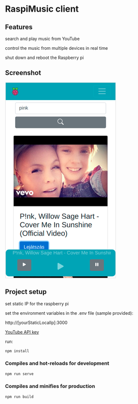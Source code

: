 # RaspiMusic client

## Features

search and play music from YouTube

control the music from multiple devices in real time

shut down and reboot the Raspberry pi

## Screenshot

![](screenshot.png)

## Project setup

set static IP for the raspberry pi

set the environment variables in the .env file (sample provided):

http://[yourStaticLocalIp]:3000

[YouTube API key][1]

[1]: https://developers.google.com/youtube/v3/getting-started

run:

```
npm install
```

### Compiles and hot-reloads for development

```
npm run serve
```

### Compiles and minifies for production

```
npm run build
```
